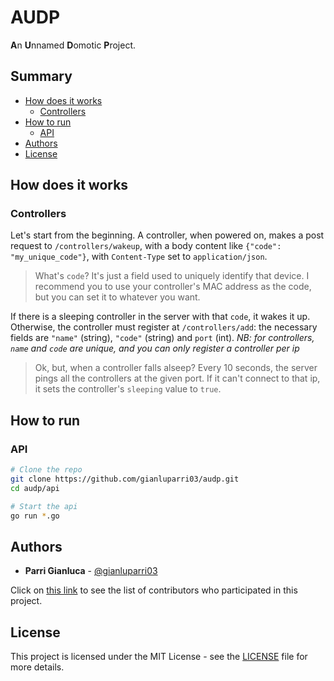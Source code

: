 # AUDP

**A**n **U**nnamed **D**omotic **P**roject.


## Summary

- [How does it works](#How-does-it-works)
  - [Controllers](#Controllers)
- [How to run](#How-to-run)
  - [API](#API)
- [Authors](#Authors)
- [License](#License)


## How does it works

### Controllers

Let's start from the beginning. A controller, when powered on, makes a post request to `/controllers/wakeup`, with a body content like `{"code": "my_unique_code"}`, with `Content-Type` set to `application/json`.

> What's `code`?
It's just a field used to uniquely identify that device. I recommend you to use your controller's MAC address as the code, but you can set it to whatever you want.

If there is a sleeping controller in the server with that `code`, it wakes it up. Otherwise, the controller must register at `/controllers/add`: the necessary fields are `"name"` (string), `"code"` (string) and `port` (int).
*NB: for controllers, `name` and `code` are unique, and you can only register a controller per ip*

> Ok, but, when a controller falls alseep?
Every 10 seconds, the server pings all the controllers at the given port. If it can't connect to that ip, it sets the controller's `sleeping` value to `true`.

## How to run

### API

```bash
# Clone the repo
git clone https://github.com/gianluparri03/audp.git
cd audp/api

# Start the api
go run *.go
```


## Authors

- **Parri Gianluca** - [@gianluparri03](https://github.com/gianluparri03)

Click on [this link](https://github.com/gianluparri03/audp/graphs/contributors) to see the list of contributors who participated in this project.


## License

This project is licensed under the MIT License - see the [LICENSE](LICENSE) file for more details.

